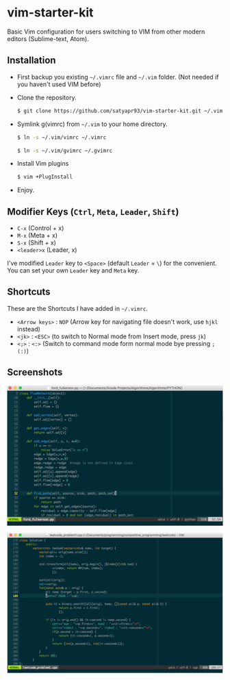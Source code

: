 # vim-starter-kit
Basic Vim configuration for users switching to VIM from other modern editors (Sublime-text, Atom).

## Installation
* First backup you existing `~/.vimrc` file and `~/.vim` folder. (Not needed if you haven't used VIM before)
* Clone the repository. 

  ```bash
  $ git clone https://github.com/satyapr93/vim-starter-kit.git ~/.vim
  ```
* Symlink g(vimrc) from `~/.vim` to your home directory.

  ```bash
  $ ln -s ~/.vim/vimrc ~/.vimrc
  ```
  
  ```bash
  $ ln -s ~/.vim/gvimrc ~/.gvimrc
  ```
* Install Vim plugins

  ```bash
  $ vim +PlugInstall 
  ```
* Enjoy.

## Modifier Keys (`Ctrl`, `Meta`, `Leader`, `Shift`)
* `C-x`       (Control + x)
* `M-x`       (Meta + x)
* `S-x`       (Shift + x)
* `<leader>x` (Leader, x)

I've modified `Leader` key to `<Space>` (default `Leader` = `\`) for the convenient. You can set your own `Leader` key and `Meta` key.

## Shortcuts
These are the Shortcuts I have added in `~/.vimrc`.

* `<Arrow keys>` : `NOP` (Arrow key for navigating file doesn't work, use `hjkl` instead)
* `<jk>` : `<ESC>` (to switch to Normal mode from Insert mode, press `jk`)
* `<;>`  : `<:>` (Switch to command mode form normal mode bye pressing `;(:)`)

## Screenshots

![Preview](_assets/preview_0.png "Preview.")


![Preview](_assets/preview_1.png "Preview.")
